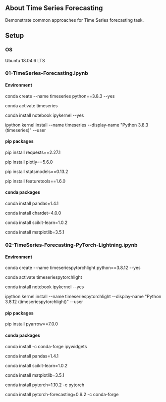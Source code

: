 ## About Time Series Forecasting
Demonstrate common approaches for Time Series forecasting task.

## Setup

### OS
Ubuntu 18.04.6 LTS

### 01-TimeSeries-Forecasting.ipynb

#### Environment
conda create --name timeseries python==3.8.3 --yes

conda activate timeseries

conda install notebook ipykernel  --yes

ipython kernel install --name timeseries --display-name "Python 3.8.3 (timeseries)" --user

#### pip packages
pip install requests==2.27.1

pip install plotly==5.6.0

pip install statsmodels==0.13.2

pip install featuretools==1.6.0

#### conda packages
conda install pandas=1.4.1

conda install chardet=4.0.0

conda install scikit-learn=1.0.2

conda install matplotlib=3.5.1

### 02-TimeSeries-Forecasting-PyTorch-Lightning.ipynb

#### Environment
conda create --name timeseriespytorchlight python==3.8.12 --yes

conda activate timeseriespytorchlight

conda install notebook ipykernel  --yes

ipython kernel install --name timeseriespytorchlight --display-name "Python 3.8.12 (timeseriespytorchlight)" --user

#### pip packages

pip install pyarrow==7.0.0


#### conda packages
conda install -c conda-forge ipywidgets

conda install pandas=1.4.1

conda install scikit-learn=1.0.2

conda install matplotlib=3.5.1

conda install pytorch=1.10.2 -c pytorch

conda install pytorch-forecasting=0.9.2 -c conda-forge